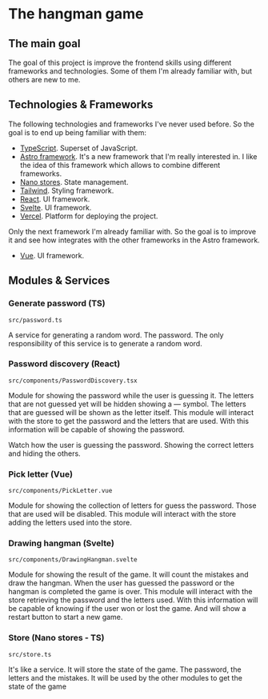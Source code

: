 # The hangman game

## The main goal
The goal of this project is improve the frontend skills using different frameworks and technologies.
Some of them I'm already familiar with, but others are new to me.

## Technologies & Frameworks

The following technologies and frameworks I've never used before. So the goal is to 
end up being familiar with them:

- [TypeScript](https://www.typescriptlang.org/). Superset of JavaScript.
- [Astro framework](https://astro.build/). It's a new framework that I'm really 
  interested in. I like the idea of this framework which allows to combine different 
  frameworks.
- [Nano stores](https://github.com/nanostores/nanostores). State management.
- [Tailwind](https://tailwindcss.com/). Styling framework.
- [React](https://react.dev/). UI framework.
- [Svelte](https://svelte.dev/). UI framework.
- [Vercel](https://vercel.com/). Platform for deploying the project.

Only the next framework I'm already familiar with. So the goal is to improve it and 
see how integrates with the other frameworks in the Astro framework.
- [Vue](https://vuejs.org/). UI framework.

## Modules & Services

### Generate password (TS)

`src/password.ts`

A service for generating a random word. The password. The only responsibility of this 
service is to generate a random word.

### Password discovery (React)

`src/components/PasswordDiscovery.tsx`

Module for showing the password while the user is guessing it. The letters that are 
not guessed yet will be hidden showing a — symbol. The letters that are guessed will 
be shown as the letter itself.
This module will interact with the store to get the password and the letters that are 
used. With this information will be capable of showing the password.

Watch how the user is guessing the password. Showing the correct letters and 
hiding the others.

### Pick letter (Vue)

`src/components/PickLetter.vue`

Module for showing the collection of letters for guess the password. Those that are 
used will be disabled.
This module will interact with the store adding the letters used into the store.

### Drawing hangman (Svelte)

`src/components/DrawingHangman.svelte`

Module for showing the result of the game. It will count the mistakes and draw the hangman. 
When the user has guessed the password or the hangman is completed the game is over.
This module will interact with the store retrieving the password and the letters used.
With this information will be capable of knowing if the user won or lost the game. And 
will show a restart button to start a new game.

### Store (Nano stores - TS)

`src/store.ts`

It's like a service. It will store the state of the game. The password, the letters 
and the mistakes. It will be used by the other modules to get the state of the game
